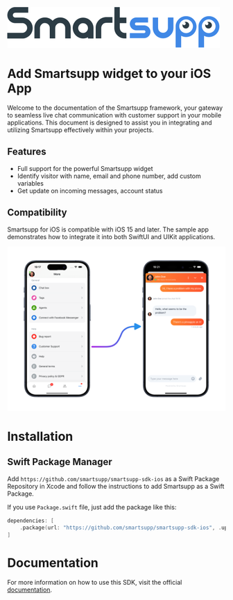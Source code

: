 <picture>
  <source media="(prefers-color-scheme: dark)" srcset="./Docs/logo-dark.svg">
  <img alt="Smartsupp logo." src="./Docs/logo-light.svg">
</picture>

# Add Smartsupp widget to your iOS App

Welcome to the documentation of the Smartsupp framework, your gateway to seamless live chat communication with customer support in your mobile applications. This document is designed to assist you in integrating and utilizing Smartsupp effectively within your projects.

## Features

- Full support for the powerful Smartsupp widget
- Identify visitor with name, email and phone number, add custom variables
- Get update on incoming messages, account status

## Compatibility

Smartsupp for iOS is compatible with iOS 15 and later. The sample app demonstrates how to integrate it into both SwiftUI and UIKit applications.

![SDK Preview](/Docs/readme-illustration.png)

# Installation

## Swift Package Manager

Add `https://github.com/smartsupp/smartsupp-sdk-ios` as a Swift Package Repository in Xcode and follow the instructions to add Smartsupp as a Swift Package.

If you use `Package.swift` file, just add the package like this:

```swift
dependencies: [
    .package(url: "https://github.com/smartsupp/smartsupp-sdk-ios", .upToNextMajor(from: "1.0.0"))
]
```

# Documentation

For more information on how to use this SDK, visit the official [documentation](https://docs.smartsupp.com/mobile-sdk/).